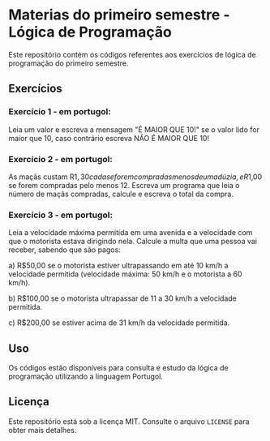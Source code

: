 # Materias do primeiro semestre - Lógica de Programação

Este repositório contém os códigos referentes aos exercícios de lógica de programação do primeiro semestre.

## Exercícios

### Exercício 1 - em portugol:
Leia um valor e escreva a mensagem "É MAIOR QUE 10!" se o valor lido for maior que 10, caso contrário escreva NÃO É MAIOR QUE 10!

### Exercício 2 - em portugol:
As maçãs custam R$1,30 cada se forem compradas menos de uma dúzia, e R$1,00 se forem compradas pelo menos 12. Escreva um programa que leia o número de maçãs compradas, calcule e escreva o total da compra.

### Exercício 3 - em portugol:
Leia a velocidade máxima permitida em uma avenida e a velocidade com que o motorista estava dirigindo nela. Calcule a multa que uma pessoa vai receber, sabendo que são pagos:

a) R$50,00 se o motorista estiver ultrapassando em até 10 km/h a velocidade permitida (velocidade máxima: 50 km/h e o motorista a 60 km/h).

b) R$100,00 se o motorista ultrapassar de 11 a 30 km/h a velocidade permitida.

c) R$200,00 se estiver acima de 31 km/h da velocidade permitida.

## Uso

Os códigos estão disponíveis para consulta e estudo da lógica de programação utilizando a linguagem Portugol.

## Licença

Este repositório está sob a licença MIT. Consulte o arquivo `LICENSE` para obter mais detalhes.
